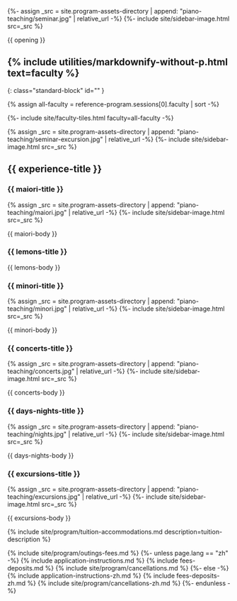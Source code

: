 <section class="standard-block" markdown="1">
{%- assign _src = site.program-assets-directory | append: "piano-teaching/seminar.jpg" | relative_url -%}
{%- include site/sidebar-image.html src=_src %}

{{ opening }}
</section>

<section id="faculty" markdown="1">

## {% include utilities/markdownify-without-p.html text=faculty %}
{: class="standard-block" id="" }

{% assign all-faculty = reference-program.sessions[0].faculty | sort -%}
<div class="standard-block tiles front-of-brochure">
{%- include site/faculty-tiles.html faculty=all-faculty -%}
</div>
</section>

<section class="standard-block" markdown="1">

{% assign _src = site.program-assets-directory | append: "piano-teaching/seminar-excursion.jpg" | relative_url -%}
{%- include site/sidebar-image.html src=_src %}

## {{ experience-title }}

### {{ maiori-title }}

{% assign _src = site.program-assets-directory | append: "piano-teaching/maiori.jpg" | relative_url -%}
{%- include site/sidebar-image.html src=_src %}

{{ maiori-body }}

### {{ lemons-title }}

{{ lemons-body }}

### {{ minori-title }}

{% assign _src = site.program-assets-directory | append: "piano-teaching/minori.jpg" | relative_url -%}
{%- include site/sidebar-image.html src=_src %}

{{ minori-body }}

### {{ concerts-title }}

{% assign _src = site.program-assets-directory | append: "piano-teaching/concerts.jpg" | relative_url -%}
{%- include site/sidebar-image.html src=_src %}

{{ concerts-body }}

### {{ days-nights-title }}

{% assign _src = site.program-assets-directory | append: "piano-teaching/nights.jpg" | relative_url -%}
{%- include site/sidebar-image.html src=_src %}

{{ days-nights-body }}

### {{ excursions-title }}

{% assign _src = site.program-assets-directory | append: "piano-teaching/excursions.jpg" | relative_url -%}
{%- include site/sidebar-image.html src=_src %}

{{ excursions-body }}

{% include site/program/tuition-accommodations.md description=tuition-description %}

{% include site/program/outings-fees.md %}
{%- unless page.lang == "zh" -%}
{% include application-instructions.md %}
{% include fees-deposits.md %}
{% include site/program/cancellations.md %}
{%- else -%}
{% include application-instructions-zh.md %}
{% include fees-deposits-zh.md %}
{% include site/program/cancellations-zh.md %}
{%- endunless -%}

</section>
